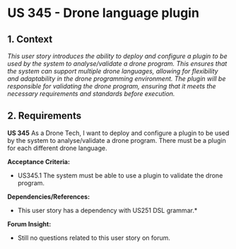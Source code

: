 
# US 345 - Drone language plugin


## 1. Context

*This user story introduces the ability to deploy and configure a plugin to be used by the system to analyse/validate a drone program. This ensures that the system can support multiple drone languages, allowing for flexibility and adaptability in the drone programming environment. The plugin will be responsible for validating the drone program, ensuring that it meets the necessary requirements and standards before execution.*

## 2. Requirements

**US 345** As a Drone Tech, I want to deploy and configure a plugin to be used by the system to analyse/validate a drone program. There must be a plugin for each different drone language.

**Acceptance Criteria:**

- US345.1 The system must be able to use a plugin to validate the drone program.

**Dependencies/References:**

* This user story has a dependency with US251 DSL grammar.*


**Forum Insight:**

* Still no questions related to this user story on forum.
